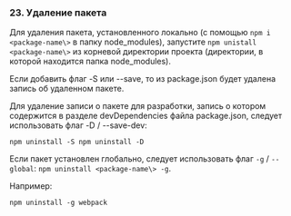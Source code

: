 ### 23\. Удаление пакета

Для удаления пакета, установленного локально (с помощью `npm i <package-name\>` в папку node\_modules), запустите `npm unistall <package-name\>` из корневой директории проекта (директории, в которой находится папка node\_modules). 

Если добавить флаг -S или --save, то из package.json будет удалена запись об удаленном пакете. 

Для удаление записи о пакете для разработки, запись о котором содержится в разделе devDependencies файла package.json, следует использовать флаг -D / --save-dev:

	npm uninstall -S npm uninstall -D

Если пакет установлен глобально, следует использовать флаг `-g` / `--global`: `npm uninstall <package-name\> -g`. 

Например: 

	npm uninstall -g webpack


